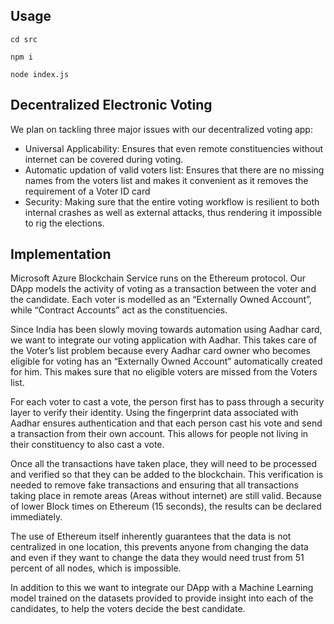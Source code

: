 ## Usage

`cd src`

`npm i`

`node index.js`

## Decentralized Electronic Voting

We plan on tackling three major issues with our decentralized voting app: 
- Universal Applicability: Ensures that even remote constituencies without internet can be covered during voting.
- Automatic updation of valid voters list: Ensures that there are no missing names from the voters list and makes it convenient as it removes the requirement of a Voter ID card
- Security: Making sure that the entire voting workflow is resilient to both internal crashes as well as external attacks, thus rendering it impossible to rig the elections.

## Implementation

  Microsoft Azure Blockchain Service runs on the Ethereum protocol. Our DApp models the activity of voting as a transaction between the voter and the candidate. Each voter is modelled as an “Externally Owned Account”, while “Contract Accounts” act as the constituencies. 
 
  Since India has been slowly moving towards automation using Aadhar card, we want to integrate our voting application with Aadhar. This takes care of the Voter’s list problem because every Aadhar card owner who becomes eligible for voting has an “Externally Owned Account” automatically created for him. This makes sure that no eligible voters are missed from the Voters list.
    
  For each voter to cast a vote, the person first has to pass through a security layer to verify their identity. Using the fingerprint data associated with Aadhar ensures authentication and that each person cast his vote and send a transaction from their own account. This allows for people not living in their constituency to also cast a vote.

  Once all the transactions have taken place, they will need to be processed and verified so that they can be added to the blockchain. This verification is needed to remove fake transactions and ensuring that all transactions taking place in remote areas (Areas without internet) are still valid. Because of lower Block times on Ethereum (15 seconds), the results can be declared immediately.

  The use of Ethereum itself inherently guarantees that the data is not centralized in one location, this prevents anyone from changing the data and even if they want to change the data they would need trust from 51 percent of all nodes, which is impossible. 

  In addition to this we want to integrate our DApp with a Machine Learning model trained on the datasets provided to provide insight into each of the candidates, to help the voters decide the best candidate.
